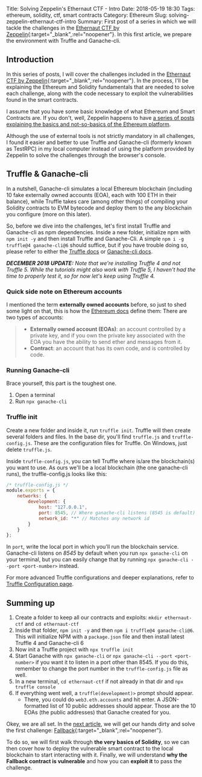 Title: Solving Zeppelin's Ethernaut CTF - Intro
Date: 2018-05-19 18:30
Tags: ethereum, solidity, ctf, smart contracts
Category: Ethereum
Slug: solving-zeppelin-ethernaut-ctf-intro
Summary: First post of a series in which we will tackle the challenges in the [Ethernaut CTF by Zeppelin](https://ethernaut.zeppelin.solutions/){:target="_blank",:rel="noopener"}. In this first article, we prepare the environment with Truffle and Ganache-cli.

## Introduction
In this series of posts, I will cover the challenges included in the [Ethernaut CTF by Zeppelin](https://ethernaut.zeppelin.solutions/){:target="_blank",:rel="noopener"}. In the process,
I'll be explaining the Ethereum and Solidity fundamentals that are needed to solve each challenge, along with the code necessary to exploit the vulnerabilities found in the smart contracts.

I assume that you have some basic knowledge of what Ethereum and Smart Contracts are. If you don't, well, Zeppelin happens to have [a series of posts explaining the basics and not-so-basics of the Ethereum platform](https://blog.zeppelin.solutions/a-gentle-introduction-to-ethereum-programming-part-1-783cc7796094).

Although the use of external tools is not strictly mandatory in all challenges, I found it easier and better to use Truffle and Ganache-cli (formerly known as TestRPC) in my local computer instead of using the platform provided by Zeppelin to solve the challenges through the browser's console.

## Truffle & Ganache-cli
In a nutshell, Ganache-cli simulates a local Ethereum blockchain (including 10 fake externally owned accounts (EOA), each with 100 ETH in their balance), while Truffle takes care (among other things) of compiling your Solidity contracts to EVM bytecode and deploy them to the any blockchain you configure (more on this later).

So, before we dive into the challenges, let's first install Truffle and Ganache-cli as npm dependencies. Inside a new folder, initialize npm with `npm init -y` and then install Truffle and Ganache-Cli. A simple `npm i -g truffle@4 ganache-cli@6` should suffice, but if you have trouble doing so, please refer to either the [Truffle docs](http://truffleframework.com/) or [Ganache-cli docs](https://github.com/trufflesuite/ganache-cli).

_**DECEMBER 2018 UPDATE:** Note that we're installing Truffle 4 and not Truffle 5. While the tutorials might also work with Truffle 5, I haven't had the time to properly test it, so for now let's keep using Truffle 4._

### Quick side note on Ethereum accounts
I mentioned the term **externally owned accounts** before, so just to shed some light on that, this is how the [Ethereum docs](https://github.com/ethereum/wiki/wiki/Ethereum-Development-Tutorial#introduction) define them:
There are two types of accounts:
> 
> - **Externally owned account (EOAs)**: an account controlled by a private key, and if you own the private key associated with the EOA you have the ability to send ether and messages from it.
> - **Contract**: an account that has its own code, and is controlled by code.

### Running Ganache-cli
Brace yourself, this part is the toughest one.

1. Open a terminal
2. Run `npx ganache-cli`

### Truffle init
Create a new folder and inside it, run `truffle init`. Truffle will then create several folders and files. In the base dir, you'll find `truffle.js` and `truffle-config.js`. These are the configuration files for Truffle. On Windows, just delete `truffle.js`.

Inside `truffle-config.js`, you can tell Truffle where is/are the blockchain(s) you want to use. As ours we'll be a local blockchain (the one ganache-cli runs), the truffle-config.js looks like this:

~~~javascript
/* truffle-config.js */
module.exports = {
    networks: {
        development: {
            host: "127.0.0.1",
            port: 8545, // Where ganache-cli listens (8545 is default)
            network_id: "*" // Matches any network id
        }
    }
};
~~~

In `port`, write the local port in which you'll run the blockchain service. Ganache-cli listens on *8545* by default when you run `npx ganache-cli` on your terminal, but you can easily change that by running `npx ganache-cli --port <port-number>` instead.

For more advanced Truffle configurations and deeper explanations, refer to [Truffle Configuration page](http://truffleframework.com/docs/advanced/configuration).

## Summing up
1. Create a folder to keep all our contracts and exploits: `mkdir ethernaut-ctf` and `cd ethernaut-ctf`
2. Inside that folder, `npm init -y` and then `npm i truffle@4 ganache-cli@6`. This will initialize NPM with a `package.json` file and then install latest Truffle 4 and Ganache-cli 6
3. Now init a Truffle project with `npx truffle init`
4. Start Ganache with `npx ganache-cli` or `npx ganache-cli --port <port-number>` if you want it to listen in a port other than 8545. If you do this, remember to change the port number in the `truffle-config.js` file as well.
5. In a new terminal, `cd ethernaut-ctf` if not already in that dir and `npx truffle console`
6. If everything went well, a `truffle(development)>` prompt should appear.
    - There, you could do `web3.eth.accounts` and hit enter. A JSON-formatted list of 10 public addresses should appear. Those are the 10 EOAs (the public addresses) that Ganache created for you.

Okey, we are all set. In the [next article](https://www.notonlyowner.com/ethereum/solving-zeppelin-ethernaut-ctf-fallback/), we will get our hands dirty and solve the first challenge: [Fallback](https://ethernaut.zeppelin.solutions/level/0x234094aac85628444a82dae0396c680974260be7){:target="_blank",:rel="noopener"}.

To do so, we will first walk through **the very basics of Solidity**, so we can then cover how to deploy the vulnerable smart contract to the local blockchain to start interacting with it. Finally, we will understand **why the Fallback contract is vulnerable** and how you can **exploit it** to pass the challenge.
